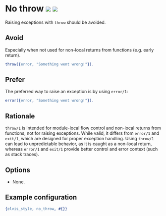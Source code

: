 # No throw [![](https://img.shields.io/badge/since-1.4.0-blue)](https://github.com/inaka/elvis_core/releases/tag/1.4.0) ![](https://img.shields.io/badge/BEAM-yes-orange)

Raising exceptions with `throw` should be avoided.

## Avoid

Especially when not used for non-local returns from functions (e.g. early return).

```erlang
throw({error, "Something went wrong!"}).
```

## Prefer

The preferred way to raise an exception is by using `error/1`:

```erlang
error({error, "Something went wrong!"}).
```

## Rationale

`throw/1` is intended for module-local flow control and non-local returns from functions, not for
raising exceptions. While valid, it differs from `error/1` and `exit/1`, which are designed for
proper exception handling. Using `throw/1` can lead to unpredictable behavior, as it is caught as
a non-local return, whereas `error/1` and `exit/1` provide better control and error context
(such as stack traces).

## Options

- None.

## Example configuration

```erlang
{elvis_style, no_throw, #{}}
```
